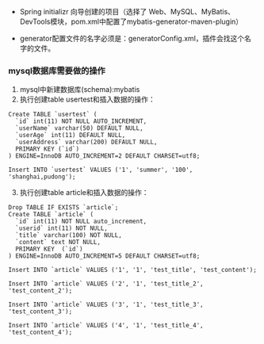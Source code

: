 * Spring initializr 向导创建的项目（选择了 Web、MySQL、MyBatis、DevTools模块，pom.xml中配置了mybatis-generator-maven-plugin）

* generator配置文件的名字必须是：generatorConfig.xml，插件会找这个名字的文件。

### mysql数据库需要做的操作
1. mysql中新建数据库(schema):mybatis
2. 执行创建table usertest和插入数据的操作：
```
Create TABLE `usertest` (
  `id` int(11) NOT NULL AUTO_INCREMENT,
  `userName` varchar(50) DEFAULT NULL,
  `userAge` int(11) DEFAULT NULL,
  `userAddress` varchar(200) DEFAULT NULL,
  PRIMARY KEY (`id`)
) ENGINE=InnoDB AUTO_INCREMENT=2 DEFAULT CHARSET=utf8;
```
```
Insert INTO `usertest` VALUES ('1', 'summer', '100', 'shanghai,pudong');
```
3. 执行创建table article和插入数据的操作：
```
Drop TABLE IF EXISTS `article`;
Create TABLE `article` (
  `id` int(11) NOT NULL auto_increment,
  `userid` int(11) NOT NULL,
  `title` varchar(100) NOT NULL,
  `content` text NOT NULL,
  PRIMARY KEY  (`id`)
) ENGINE=InnoDB AUTO_INCREMENT=5 DEFAULT CHARSET=utf8;
```
```
Insert INTO `article` VALUES ('1', '1', 'test_title', 'test_content');
```
```
Insert INTO `article` VALUES ('2', '1', 'test_title_2', 'test_content_2');
```
```
Insert INTO `article` VALUES ('3', '1', 'test_title_3', 'test_content_3');
```
```
Insert INTO `article` VALUES ('4', '1', 'test_title_4', 'test_content_4');
```